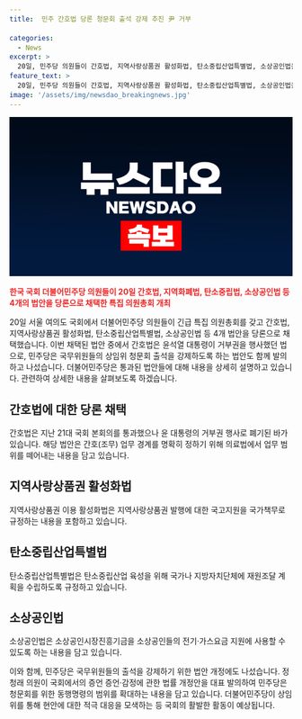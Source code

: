 ```yaml
---
title:  민주 간호법 당론 청문회 출석 강제 추진 尹 거부

categories:
  - News
excerpt: >
  20일, 민주당 의원들이 간호법, 지역사랑상품권 활성화법, 탄소중립산업특별법, 소상공인법을 당론 채택했다. 이에 추가로 국무위원들의 청문회 출석을 강제하는 법안도 발의되었다. 이는 윤석열 대통령의 거부권 행사를 받았던 간호법 등을 다시 다루는 조치이며, 민주당은 청문회 출석을 거부하는 국무위원들의 출석을 강제하는 법안도 개정하고 있다. 정청래 의원은 청문회 관련 법률 개정안을 대표 발의했으며, 민주당은 상임위원회별로 청문회를 개최해 채상병 특검법 등 현안에 대비할 예정이다.
feature_text: >
  20일, 민주당 의원들이 간호법, 지역사랑상품권 활성화법, 탄소중립산업특별법, 소상공인법을 당론 채택했다. 이에 추가로 국무위원들의 청문회 출석을 강제하는 법안도 발의되었다. 이는 윤석열 대통령의 거부권 행사를 받았던 간호법 등을 다시 다루는 조치이며, 민주당은 청문회 출석을 거부하는 국무위원들의 출석을 강제하는 법안도 개정하고 있다. 정청래 의원은 청문회 관련 법률 개정안을 대표 발의했으며, 민주당은 상임위원회별로 청문회를 개최해 채상병 특검법 등 현안에 대비할 예정이다.
image: '/assets/img/newsdao_breakingnews.jpg'
---
```


<p><img src="/assets/img/newsdao_breakingnews.jpg" alt="implanttips 속보" /></p>

<p><b><span style="color: #ee2323;">한국 국회 더불어민주당 의원들이 20일 간호법, 지역화폐법, 탄소중립법, 소상공인법 등 4개의 법안을 당론으로 채택한 특집 의원총회 개최</span></b></p>

<p>20일 서울 여의도 국회에서 더불어민주당 의원들이 긴급 특집 의원총회를 갖고 간호법, 지역사랑상품권 활성화법, 탄소중립산업특별법, 소상공인법 등 4개 법안을 당론으로 채택했습니다. 이번 채택된 법안 중에서 간호법은 윤석열 대통령이 거부권을 행사했던 법으로, 민주당은 국무위원들의 상임위 청문회 출석을 강제하도록 하는 법안도 함께 발의하고 나섰습니다. 더불어민주당은 통과된 법안들에 대해 내용을 상세히 설명하고 있습니다. 관련하여 상세한 내용을 살펴보도록 하겠습니다. </p>

<h2 data-ke-size="size26">간호법에 대한 당론 채택</h2>

<p>간호법은 지난 21대 국회 본회의를 통과했으나 윤 대통령의 거부권 행사로 폐기된 바가 있습니다. 해당 법안은 간호(조무) 업무 경계를 명확히 정하기 위해 의료법에서 업무 범위를 떼어내는 내용을 담고 있습니다.</p>

<h2 data-ke-size="size26">지역사랑상품권 활성화법</h2>

<p>지역사랑상품권 이용 활성화법은 지역사랑상품권 발행에 대한 국고지원을 국가책무로 규정하는 내용을 포함하고 있습니다.</p>

<h2 data-ke-size="size26">탄소중립산업특별법</h2>

<p>탄소중립산업특별법은 탄소중립산업 육성을 위해 국가나 지방자치단체에 재원조달 계획을 수립하도록 규정하고 있습니다.</p>

<h2 data-ke-size="size26">소상공인법</h2>

<p>소상공인법은 소상공인시장진흥기금을 소상공인들의 전기·가스요금 지원에 사용할 수 있도록 하는 내용을 담고 있습니다.</p>

<p>이와 함께, 민주당은 국무위원들의 출석을 강제하기 위한 법안 개정에도 나섰습니다. 정청래 의원이 국회에서의 증언 증언·감정에 관한 법률 개정안을 대표 발의하여 민주당은 청문회를 위한 동행명령의 범위를 확대하는 내용을 담고 있습니다. 더불어민주당이 상임위를 통해 현안에 대한 적극 대응을 모색하는 등 국회의 활발한 활동이 예상됩니다.</p>

